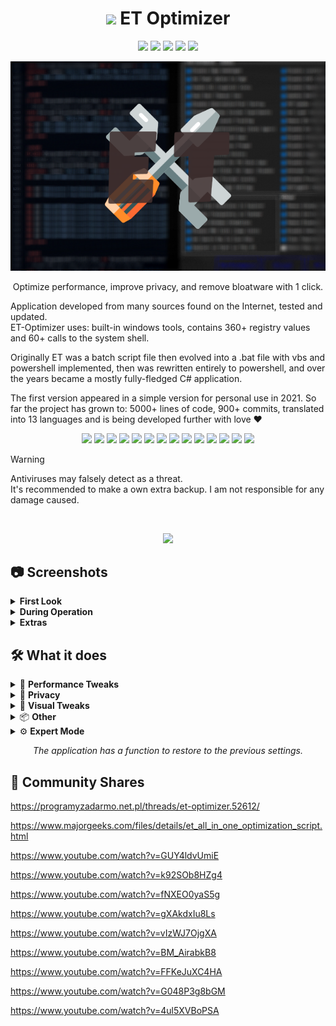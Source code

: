 <h1 align="center"> <img src="https://github.com/user-attachments/assets/d50d77b0-57ec-4d23-9e0c-13541e024f02" width="48">
ET Optimizer
</h1>
<p align="center">
<a href="https://github.com/semazurek/ET-All-in-One-Optimizer/releases/latest"><img src="https://img.shields.io/badge/RELEASE-v6.07.35-blue?style=for-the-badge&"></a>
<a href="#"><img src="https://img.shields.io/badge/C%23-239120?style=for-the-badge&logo=c-sharp&logoColor=white"></a>
<a href="#"><img src="https://img.shields.io/badge/4.8-512BD4?style=for-the-badge&logo=dotnet&logoColor=white"></a>
<a href="#"><img src="https://img.shields.io/github/downloads/semazurek/ET-Optimizer/total?style=for-the-badge"></a>
<a href="https://www.buymeacoffee.com/semazurek" target="_blank"><img src="https://img.shields.io/badge/buymeacoffee-27ae60?style=for-the-badge&logo=buymeacoffee&logoColor=white"></a>
</p>
<p align="center">
<img src="https://github.com/semazurek/semazurek.github.io/blob/main/assets/work1.jpg" width="600">
</p>


<p align="center">Optimize performance, improve privacy, and remove bloatware with 1 click.</p>







Application developed from many sources found on the Internet, tested and updated. </br>ET-Optimizer uses: built-in windows tools, contains 360+ registry values and 60+ calls to the system shell.

Originally ET was a batch script file then evolved into a .bat file with vbs and powershell implemented, then was rewritten entirely to powershell, and over the years became a mostly fully-fledged C# application.

The first version appeared in a simple version for personal use in 2021.
So far the project has grown to: 5000+ lines of code, 900+ commits, translated into 13 languages ​​and is being developed further with love ❤️

<p align="center">
<a href="#"><img src="https://github.com/user-attachments/assets/909786ca-b8b4-4124-b342-3debc6ec8a0e"width="48"></a>
<a href="#"><img src="https://github.com/user-attachments/assets/177f0eb1-f371-4cdd-bbce-9f451e47431d"width="48"></a>
<a href="#"><img src="https://github.com/user-attachments/assets/c0d4749d-4647-4506-a78c-7a092dd5836c"width="48"></a>
<a href="#"><img src="https://github.com/user-attachments/assets/ffbb6086-b0da-4a98-a126-02ca92c31758"width="48"></a>
<a href="#"><img src="https://github.com/user-attachments/assets/9d8c5679-233b-4416-8371-067f6fc4e114"width="48"></a>
<a href="#"><img src="https://github.com/user-attachments/assets/63bd6170-82ec-49cc-b798-a6b0f3a90a8d"width="48"></a>
<a href="#"><img src="https://github.com/user-attachments/assets/c188ac6f-dc5e-4f7b-9e01-90575167ebd1"width="48"></a>
<a href="#"><img src="https://github.com/user-attachments/assets/9c6fab87-adfe-4a05-9484-f6d64537b13e"width="48"></a>
<a href="#"><img src="https://github.com/user-attachments/assets/0ef6c1c0-addb-4f01-a734-f34b14b5142b"width="48"></a>
<a href="#"><img src="https://github.com/user-attachments/assets/e71da507-b8bb-423d-a2cf-b8d877857c77"width="48"></a>
<a href="#"><img src="https://github.com/user-attachments/assets/44d74824-3f31-4ffb-aa63-e20f1de90afd"width="48"></a>
<a href="#"><img src="https://github.com/user-attachments/assets/d9c1f36a-caaf-406b-83af-a177855586d5"width="48"></a>
<a href="#"><img src="https://github.com/user-attachments/assets/cf40cd0e-dec1-4702-b4db-7a5cea0a1202"width="48"></a>
<a href="#"><img src="https://github.com/user-attachments/assets/8e1f28bc-893e-4567-9ab2-067a930418a6"width="48"></a>

</p>

> [!WARNING]
> Antiviruses may falsely detect as a threat.</br>
> It's recommended to make a own extra backup. I am not responsible for any damage caused.
</br>
<p align="center">
<a href="https://github.com/semazurek/ET-Optimizer/releases/latest"><img src="https://img.shields.io/badge/Download-0078D6?style=for-the-badge&logo=windows&logoColor=white" width="130"></a>
</p>

## 📷 Screenshots
<details>
  <summary> <b>First Look</b> </summary>
  <img src="https://github.com/user-attachments/assets/a3534525-79ab-4527-9daa-ec413b56e46b" width="750"/>
</details>
<details>
  <summary> <b>During Operation</b> </summary>
  <img src="https://github.com/user-attachments/assets/a8c9225c-f986-40a0-8cbd-45c83b0fd247" width="750"/>
</details>
<details>
  <summary> <b>Extras</b> </summary>
  <img src="https://github.com/user-attachments/assets/6f9efcfd-a4fd-4865-8861-781a08af8d32" width="750"/>
</details>

## 🛠 What it does 

 <details>
  <summary> 🔧 <b>Performance Tweaks</b> </summary>

<ol>
<li>Disable Edge WebWidget – removes the unnecessary Edge browser widget.</li>

<li>Set Power Plan to Ultimate Performance – configures Windows to favor maximum performance.</li>

<li>Lower svchost split threshold – optimizes how system services are handled.</li>

<li>Dual boot timeout: 3 seconds – speeds up boot time in multi-OS setups.</li>

<li>Disable Hibernation and Fast Startup – frees up disk space and may fix sleep issues.</li>

<li>Disable Windows Insider Experiments – ensures system stability by avoiding test features.</li>

<li>Disable App Launch Tracking – increases privacy and slightly boosts performance.</li>

<li>Disable PowerThrottling (Intel 6th gen+) – gives apps full CPU access.</li>

<li>Turn Off Background Apps – reduces CPU and RAM usage.</li>

<li>Disable Sticky Keys Prompt – avoids annoying popup messages.</li>

<li>Disable Activity History – stops Windows from tracking user activity.</li>

<li>Disable Updates for Microsoft Store Apps – reduces system background activity.</li>

<li>Disable SmartScreen for Apps – speeds up app launches and reduces interruptions.</li>

<li>Allow Websites to Provide Local Content – improves browser speed and relevance.</li>

<li>Fix Microsoft Edge Settings – resets and restores default Edge settings.</li>

<li>Disable Location Sensors – saves battery and enhances privacy.</li>

<li>Disable Auto-Sharing WiFi Hotspot – prevents unwanted network sharing.</li>

<li>Disable Shared HotSpot Connections – stops auto-joining shared hotspots.</li>

<li>Updates Notify for Scheduled Restart – prevents sudden reboots.</li>

<li>Set P2P Updates to LAN Only – reduces external bandwidth usage.</li>

<li>Set Lower Shutdown Time (2 seconds) – speeds up shutdown process.</li>

<li>Remove Old Device Drivers – frees up space and avoids conflicts.</li>

<li>Disable “Get Even More Out of Windows” prompt – removes nagging suggestions.</li>

<li>Disable Installing Suggested Apps – keeps your Start menu clean.</li>

<li>Disable Start Menu Ads/Suggestions – cleaner and faster Start experience.</li>

<li>Disable Suggested Apps in Windows Ink Workspace.</li>

<li>Disable Unnecessary Windows Components – lightens the system.</li>

<li>Defender Scheduled Scan Nerf – limits its system impact.</li>

<li>Defragment Indexing Service File – speeds up Windows Search.</li>

<li>Disable Nagle’s Algorithm (Delayed ACKs) – improves network latency.</li>

<li>CPU/GPU Priority Tweaks – ensures smoother performance.</li>

<li>Enable Service Tweaks – optimizes how system services are run.</li>

<li>Remove Preinstalled Bloatware – clears space and removes distractions.</li>

<li>Disable Unnecessary Startup Apps – boosts system boot speed.</li>

<li>Enable Long System Paths – supports deeper folder structures.</li>

<li>Disable Fullscreen Optimizations + Enable RAM Tweaks – improves game and system responsiveness.</li>

<li>Disable Windows PC Health Check</li>
</ol>
</details>
<details>
  <summary> 🔐 <b>Privacy</b> </summary>
  <ol>
<li>Disable Telemetry Scheduled Tasks – prevents Windows from auto-collecting background data.</li>

<li>Remove Telemetry/Data Collection Components – strips out system parts responsible for tracking.</li>

<li>Disable PowerShell Telemetry – stops Microsoft from logging script usage.</li>

<li>Disable Skype Telemetry – removes built-in tracking within Skype.</li>

<li>Disable Media Player Usage Reports – stops sending data on how media is played.</li>

<li>Disable Mozilla Telemetry – blocks Firefox from reporting user behavior.</li>

<li>Disable Apps from Using My Advertising ID – limits ad personalization and tracking.</li>

<li>Disable Sending Info About Writing (typing) – prevents data collection related to typing.</li>

<li>Disable Handwriting Recognition – improves privacy for stylus users.</li>

<li>Disable Watson Malware Reports – prevents sending malware incident reports.</li>

<li>Disable Malware Diagnostic Data Collection – blocks background logging of threats.</li>

<li>Disable Reporting to Microsoft MAPS – avoids participation in MS malware alert network.</li>

<li>Disable Spynet Defender Reporting – stops Defender from reporting to Microsoft cloud.</li>

<li>Do Not Send Malware Samples Automatically – full control over what’s submitted.</li>

<li>Disable Sending Typing Samples – more privacy for physical and on-screen keyboard use.</li>

<li>Disable Sending Contacts to Microsoft – keeps your contacts offline and private.</li>

<li>Disable Cortana – disables Microsoft’s digital assistant.</li>

<li>Remove Copilot – removes the AI-powered assistant introduced in newer Windows builds.</li>

<li>Block telemetry and user experience hosts</li>

<li>Block location data sharing hosts</li>

<li>Block Windows crash report hosts</li>
  </ol>
</details>
<details>
  <summary> 🎨 <b>Visual Tweaks</b> </summary>
  <ol>
<li>Show File Extensions in File Explorer – improves clarity when working with files.</li>

<li>Disable Transparency on Taskbar – speeds up UI and improves battery life.</li>

<li>Disable Windows Animations – makes UI snappier and faster.</li>

<li>Disable MRU Lists (Jump Lists) – keeps the Start menu and taskbar tidy.</li>

<li>Set Search Box to Icon Only – minimizes visual clutter.</li>

<li>Open File Explorer to This PC – skips “Quick Access” and goes directly to drives.</li>

<li>Remove “Learn about this photo” Feature – cleaner photo viewer interface.</li>

<li>Enable Old Context Menu – restores classic right-click menu (Windows 11 style fix).</li>

<li>Disable Logon Background Image</li>

<li>End Task in Taskbar by Right Click</li>
  </ol>
</details>
<details>
  <summary> 📦 <b>Other</b> </summary>
  <ol>
<li>Remove Game Bar / Xbox DVR – eliminates background game-related services.</li>

<li>Clean Temp, Cache, Prefetch, Logs – frees up disk space and improves speed.</li>

<li>Scan for Adware (AdwCleaner) – detects and removes potentially unwanted software.</li>

<li>Clean WinSxS Folder – reduces size of the Windows component store.</li>

<li>Remove News & Interests / Widgets – removes taskbar widgets in Windows 10/11.</li>

<li>Tweak Unnecessary Services Behavior – disables or adjusts unused system services.</li>

<li>Show seconds in Taskbar clock</li>

<li>Enable detailed info startup/shutdown (Verbose Status)</li>
  </ol>
</details>
<details>
  <summary> ⚙️ <b>Expert Mode</b> </summary>
  <ol>
<li>Disable Spectre/Meltdown Mitigations – improves performance at the cost of security.</li>

<li>Disable Windows Defender – removes built-in antivirus completely.</li>

<li>Disable Xbox Services – shuts down Xbox-related background processes.</li>

<li>Remove OneDrive – fully uninstalls Microsoft's cloud sync tool.</li>

<li>Enable Fast/Secure DNS (1.1.1.1) – improves DNS speed and privacy using Cloudflare.</li>

<li>Disable Process Mitigations – lifts certain OS-level security limits for advanced tweaks.</li>
  </ol>
</details>

*<p align="center">The application has a function to restore to the previous settings.</p>*

## 👏 Community Shares

https://programyzadarmo.net.pl/threads/et-optimizer.52612/

https://www.majorgeeks.com/files/details/et_all_in_one_optimization_script.html

https://www.youtube.com/watch?v=GUY4ldvUmiE

https://www.youtube.com/watch?v=k92SOb8HZg4

https://www.youtube.com/watch?v=fNXEO0yaS5g

https://www.youtube.com/watch?v=gXAkdxIu8Ls

https://www.youtube.com/watch?v=vIzWJ7OjgXA

https://www.youtube.com/watch?v=BM_AirabkB8

https://www.youtube.com/watch?v=FFKeJuXC4HA

https://www.youtube.com/watch?v=G048P3g8bGM

https://www.youtube.com/watch?v=4ul5XVBoPSA
